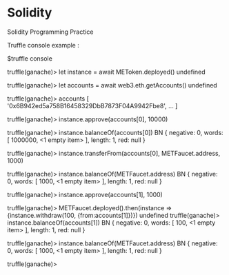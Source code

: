 # Solidity
Solidity Programming Practice

Truffle console example : 

$truffle console

truffle(ganache)> let instance = await METoken.deployed()
undefined

truffle(ganache)> let accounts = await web3.eth.getAccounts()
undefined

truffle(ganache)> accounts
[
  '0x6B942ed5a758B16458329DbB7873F04A9942Fbe8',
  ... 
]

truffle(ganache)> instance.approve(accounts[0], 10000)

truffle(ganache)> instance.balanceOf(accounts[0])
BN {
  negative: 0,
  words: [ 1000000, <1 empty item> ],
  length: 1,
  red: null
}

truffle(ganache)> instance.transferFrom(accounts[0], METFaucet.address, 1000)

truffle(ganache)> instance.balanceOf(METFaucet.address)
BN {
  negative: 0,
  words: [ 1000, <1 empty item> ],
  length: 1,
  red: null
}

truffle(ganache)> instance.approve(accounts[1], 1000)

truffle(ganache)> METFaucet.deployed().then(instance => {instance.withdraw(100, {from:accounts[1]})})
undefined
truffle(ganache)> instance.balanceOf(accounts[1])
BN {
  negative: 0,
  words: [ 100, <1 empty item> ],
  length: 1,
  red: null
}

truffle(ganache)> instance.balanceOf(METFaucet.address)
BN {
  negative: 0,
  words: [ 1000, <1 empty item> ],
  length: 1,
  red: null
}

truffle(ganache)> 

